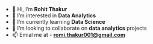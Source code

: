 - 👋 Hi, I’m **Rohit Thakur**
- 👀 I’m interested in **Data Analytics**
- 🌱 I’m currently learning **Data Science**
- 💞️ I’m looking to collaborate on **data analytics** projects
- 📫 Emial me at - **romi.thakur001@gmail.com**

<!---
rommie23/rommie23 is a ✨ special ✨ repository because its `README.md` (this file) appears on your GitHub profile.
You can click the Preview link to take a look at your changes.
--->
